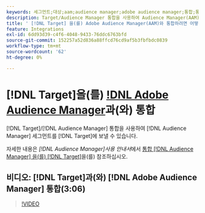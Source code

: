 ```yaml
---
keywords: 세그먼트;대상;aam;audience manager;adobe audience manager;통합;통합
description: Target/Audience Manager 통합을 사용하여 Audience Manager(AAM) 세그먼트를 Adobe Target에 보내는 방법을 알아봅니다.
title: ' [!DNL Target] 을(를) Adobe Audience Manager(AAM)와 통합하려면 어떻게 합니까?'
feature: Integrations
exl-id: 6dd93d39-c4f6-4048-9433-76ddc6763bfd
source-git-commit: 152257a52d836a88ffcd76cd9af5b3fbfbdc0839
workflow-type: tm+mt
source-wordcount: '62'
ht-degree: 0%

---
```


# [!DNL Target]을(를) [!DNL Adobe Audience Manager](AAM)과(와) 통합

[!DNL Target]/[!DNL Audience Manager] 통합을 사용하여 [!DNL Audience Manager] 세그먼트를 [!DNL Target]에 보낼 수 있습니다.

자세한 내용은 *[!DNL Audience Manager]사용 안내서*&#x200B;에서 [통합 [!DNL Audience Manager] 을(를) [!DNL Target]](https://experienceleague.adobe.com/docs/audience-manager/user-guide/implementation-integration-guides/integration-other-solutions/aam-target-integration.html)을(를) 참조하십시오.

## 비디오: [!DNL Target]과(와) [!DNL Adobe Audience Manager] 통합(3:06)

>[!VIDEO](https://video.tv.adobe.com/v/35151)


